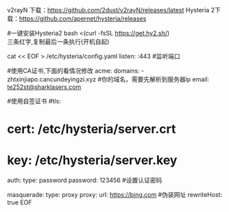 v2rayN 下载：https://github.com/2dust/v2rayN/releases/latest
Hysteria 2下载：https://github.com/apernet/hysteria/releases

#一键安装Hysteria2
bash <(curl -fsSL https://get.hy2.sh/)      
三条红字,复制最后一条执行(开机自起)


cat << EOF > /etc/hysteria/config.yaml
listen: :443 #监听端口

#使用CA证书,下面的看情况修改
acme:
  domains:
    - zhtxinjiapo.cancundeyingzi.xyz #你的域名，需要先解析到服务器ip
  email: te252st@sharklasers.com

#使用自签证书
#tls:
#  cert: /etc/hysteria/server.crt
#  key: /etc/hysteria/server.key

auth:
  type: password
  password: 123456 #设置认证密码
  
masquerade:
  type: proxy
  proxy:
    url: https://bing.com #伪装网址
    rewriteHost: true
EOF
